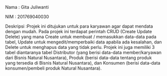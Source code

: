 Nama : Gita Juliwanti

NIM : 201769040030

Deskripsi :Projek ini ditujukan untuk para karyawan agar dapat mendata dengan mudah. Pada projek ini terdapat perintah CRUD (Create Update Delete) yang mana Create untuk membuat / memasukkan data-data pada tabel, Update untuk mengedit/memperbaiki data apabila ada kesalahan, dan Delete untuk menghapus data yang tidak perlu. Projek ini juga memiliki 3 tabel diantaranya tabel Distributor (yang berisi data-data member/karyawan dari Bisnis Natural Nusantara), Produk (berisi data-data tentang produk yang tersedia di Bisnis Natural Nusantara), dan Konsumen (berisi data-data konsumen/pembeli produk Natural Nusantara).
